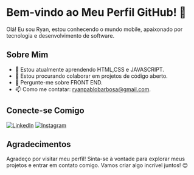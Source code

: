 # Bem-vindo ao Meu Perfil GitHub! 👋

Olá! Eu sou Ryan, estou conhecendo o mundo mobile, apaixonado por tecnologia e desenvolvimento de software.

## Sobre Mim
- 🌱 Estou atualmente aprendendo  HTML,CSS e JAVASCRIPT.
- 👯 Estou procurando colaborar em projetos de código aberto.
- 💬 Pergunte-me sobre FRONT END.
- 📫 Como me contatar: ryanpablobarbosa@gmail.com.

## Conecte-se Comigo
[![LinkedIn](https://img.shields.io/badge/LinkedIn-%230077B5.svg?style=for-the-badge&logo=linkedin&logoColor=white)](https://www.linkedin.com/in/ryan-pablo-90a547196/)
[![Instagram](https://img.shields.io/badge/Instagram-%23E4405F.svg?style=for-the-badge&logo=instagram&logoColor=white)]((https://www.instagram.com/ryansky_15/))

## Agradecimentos
Agradeço por visitar meu perfil! Sinta-se à vontade para explorar meus projetos e entrar em contato comigo. Vamos criar algo incrível juntos! 😊
